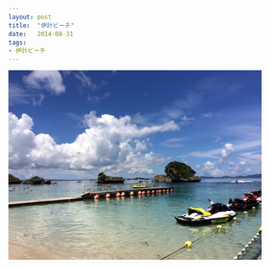```yaml
---
layout: post
title:  "伊計ビーチ"
date:   2014-08-31
tags:
- 伊計ビーチ
---
```

![伊計ビーチ](/media/2014-08-31-Ikei-Beach.jpeg)